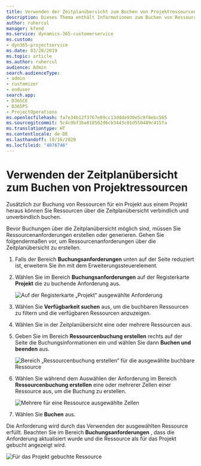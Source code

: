 ```yaml
---
title: Verwenden der Zeitplanübersicht zum Buchen von Projektressourcen
description: Dieses Thema enthält Informationen zum Buchen von Ressourcen.
author: ruhercul
manager: kfend
ms.service: dynamics-365-customerservice
ms.custom:
- dyn365-projectservice
ms.date: 03/28/2019
ms.topic: article
ms.author: ruhercul
audience: Admin
search.audienceType:
- admin
- customizer
- enduser
search.app:
- D365CE
- D365PS
- ProjectOperations
ms.openlocfilehash: fa7e34b12f3767e89cc13ddde930e5c9f8ebc565
ms.sourcegitcommit: 5c4c9bf3ba018562d6cb3443c01d550489c415fa
ms.translationtype: HT
ms.contentlocale: de-DE
ms.lasthandoff: 10/16/2020
ms.locfileid: "4076746"
---
```

# <a name="use-the-schedule-board-to-book-project-resources"></a>Verwenden der Zeitplanübersicht zum Buchen von Projektressourcen

Zusätzlich zur Buchung von Ressourcen für ein Projekt aus einem Projekt heraus können Sie Ressourcen über die Zeitplanübersicht verbindlich und unverbindlich buchen.

Bevor Buchungen über die Zeitplanübersicht möglich sind, müssen Sie Ressourcenanforderungen erstellen oder generieren. Gehen Sie folgendermaßen vor, um Ressourcenanforderungen über die Zeitplanübersicht zu erstellen.

1. Falls der Bereich **Buchungsanforderungen** unten auf der Seite reduziert ist, erweitern Sie ihn mit dem Erweiterungssteuerelement.
2. Wählen Sie im Bereich **Buchungsanforderungen** auf der Registerkarte **Projekt** die zu buchende Anforderung aus.

    ![Auf der Registerkarte „Projekt“ ausgewählte Anforderung](media/Resource-Management-image73.png)

3. Wählen Sie **Verfügbarkeit suchen** aus, um die buchbaren Ressourcen zu filtern und die verfügbaren Ressourcen anzuzeigen. 
4. Wählen Sie in der Zeitplanübersicht eine oder mehrere Ressourcen aus. 
5. Geben Sie im Bereich **Ressourcenbuchung erstellen** rechts auf der Seite die Buchungsinformationen ein und wählen Sie dann **Buchen und beenden** aus.

    ![Bereich „Ressourcenbuchung erstellen“ für die ausgewählte buchbare Ressource](media/Resource-Management-image74.png)

6. Wählen Sie während dem Auswählen der Anforderung im Bereich **Ressourcenbuchung erstellen** eine oder mehrerer Zellen einer Ressource aus, um die Buchung zu erstellen.

    ![Mehrere für eine Ressource ausgewählte Zellen](media/Resource-Management-image75.png)

7. Wählen Sie **Buchen** aus.

Die Anforderung wird durch das Verwenden der ausgewählten Ressource erfüllt. Beachten Sie im Bereich **Buchungsanforderungen** , dass die Anforderung aktualisiert wurde und die Ressource als für das Projekt gebucht angezeigt wird.

![Für das Projekt gebuchte Ressource](media/Resource-Management-image76.png)
